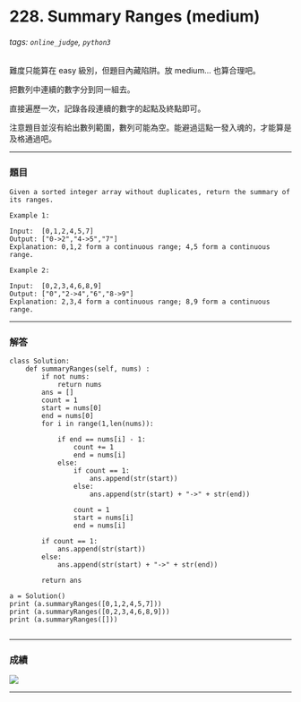 # 228. Summary Ranges (medium)

###### tags: `online_judge`, `python3`

難度只能算在 easy 級別，但題目內藏陷阱。放 medium... 也算合理吧。

把數列中連續的數字分到同一組去。

直接遍歷一次，記錄各段連續的數字的起點及終點即可。

注意題目並沒有給出數列範圍，數列可能為空。能避過這點一發入魂的，才能算是及格通過吧。

---

### 題目

```
Given a sorted integer array without duplicates, return the summary of its ranges.

Example 1:

Input:  [0,1,2,4,5,7]
Output: ["0->2","4->5","7"]
Explanation: 0,1,2 form a continuous range; 4,5 form a continuous range.

Example 2:

Input:  [0,2,3,4,6,8,9]
Output: ["0","2->4","6","8->9"]
Explanation: 2,3,4 form a continuous range; 8,9 form a continuous range.
```

---

### 解答
```python=
class Solution:
    def summaryRanges(self, nums) :
        if not nums:
            return nums
        ans = []
        count = 1
        start = nums[0]
        end = nums[0]
        for i in range(1,len(nums)):
            
            if end == nums[i] - 1:
                count += 1
                end = nums[i]
            else:
                if count == 1:
                    ans.append(str(start))
                else:
                    ans.append(str(start) + "->" + str(end))
                    
                count = 1
                start = nums[i]
                end = nums[i]
        
        if count == 1:
            ans.append(str(start))
        else:
            ans.append(str(start) + "->" + str(end))
        
        return ans
        
a = Solution()
print (a.summaryRanges([0,1,2,4,5,7]))
print (a.summaryRanges([0,2,3,4,6,8,9]))
print (a.summaryRanges([]))
        
```

---
### 成績

![](https://i.imgur.com/BgOPRy1.png)

---